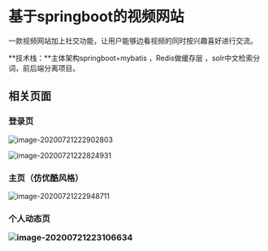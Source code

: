 # 基于springboot的视频网站

一款视频网站加上社交功能，让用户能够边看视频的同时按兴趣喜好进行交流。

**技术栈：**主体架构springboot+mybatis ，Redis做缓存层 ，solr中文检索分词，前后端分离项目。

## 相关页面

### 登录页

![image-20200721222902803](C:\Users\DELL\AppData\Roaming\Typora\typora-user-images\image-20200721222902803.png)

![image-20200721222824931](C:\Users\DELL\AppData\Roaming\Typora\typora-user-images\image-20200721222824931.png)

### 主页（仿优酷风格）

![image-20200721222948711](C:\Users\DELL\AppData\Roaming\Typora\typora-user-images\image-20200721222948711.png)

<h3>个人动态页

![image-20200721223106634](C:\Users\DELL\AppData\Roaming\Typora\typora-user-images\image-20200721223106634.png)